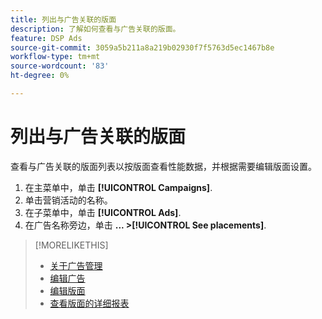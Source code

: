 ```yaml
---
title: 列出与广告关联的版面
description: 了解如何查看与广告关联的版面。
feature: DSP Ads
source-git-commit: 3059a5b211a8a219b02930f7f5763d5ec1467b8e
workflow-type: tm+mt
source-wordcount: '83'
ht-degree: 0%

---
```


# 列出与广告关联的版面

查看与广告关联的版面列表以按版面查看性能数据，并根据需要编辑版面设置。

1. 在主菜单中，单击 **[!UICONTROL Campaigns]**.
1. 单击营销活动的名称。
1. 在子菜单中，单击 **[!UICONTROL Ads]**.
1. 在广告名称旁边，单击  **... >[!UICONTROL See placements]**.

>[!MORELIKETHIS]
>
>* [关于广告管理](ad-about.md)
>* [编辑广告](ad-edit.md)
>* [编辑版面](/help/dsp/campaign-management/placements/placement-edit.md)
>* [查看版面的详细报表](/help/dsp/campaign-management/placements/placement-view-report.md)

